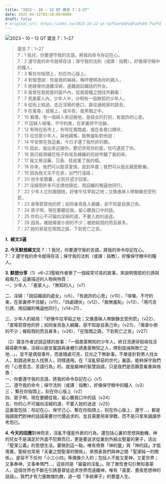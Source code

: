 ```yaml
---
title: "2023 – 10 – 12 QT 箴言 7：1~27"
date: 2025-04-12T03:10:05+0800
draft: false
# original_url: https://cmtc.tw/2023-10-12-qt-%e7%ae%b4%e8%a8%80-7%ef%bc%9a127
---
```


![2023 – 10 – 12 QT  箴言 7：1\~27](/images/qt.jpg  "2023 – 10 – 12 QT  箴言 7：1\~27")

> 箴言 7：1\~27  
> 7：1 我兒，你要遵守我的言語，將我的命令存記在心。  
> 7：2 遵守我的命令就得存活；保守我的法則（或譯：指教），好像保守眼中的瞳人，  
> 7：3 繫在你指頭上，刻在你心版上。  
> 7：4 對智慧說：你是我的姊妹，稱呼聰明為你的親人，  
> 7：5 她就保你遠離淫婦，遠離說諂媚話的外女。  
> 7：6 我曾在我房屋的窗戶內，從我窗欞之間往外觀看：  
> 7：7 見愚蒙人內，少年人中，分明有一個無知的少年人，  
> 7：8 從街上經過，走近淫婦的巷口，直往通她家的路去，  
> 7：9 在黃昏，或晚上，或半夜，或黑暗之中。  
> 7：10 看哪，有一個婦人來迎接他，是妓女的打扮，有詭詐的心思。  
> 7：11 這婦人喧嚷，不守約束，在家裏停不住腳，  
> 7：12 有時在街市上，有時在寬闊處，或在各巷口蹲伏，  
> 7：13 拉住那少年人，與他親嘴，臉無羞恥對他說：  
> 7：14 平安祭在我這裏，今日才還了我所許的願。  
> 7：15 因此，我出來迎接你，懇切求見你的面，恰巧遇見了你。  
> 7：16 我已經用繡花毯子和埃及線織的花紋布鋪了我的床。  
> 7：17 我又用沒藥、沉香、桂皮薰了我的榻。  
> 7：18 你來，我們可以飽享愛情，直到早晨；我們可以彼此親愛歡樂。  
> 7：19 因為我丈夫不在家，出門行遠路；  
> 7：20 他手拿銀囊，必到月望才回家。  
> 7：21 淫婦用許多巧言誘他隨從，用諂媚的嘴逼他同行。  
> 7：22 少年人立刻跟隨她，好像牛往宰殺之地；又像愚昧人帶鎖鍊去受刑罰，  
> 7：23 直等箭穿他的肝；如同雀鳥急入網羅，卻不知是自喪己命。  
> 7：24 眾子啊，現在要聽從我，留心聽我口中的話。  
> 7：25 你的心不可偏向淫婦的道，不要入她的迷途。  
> 7：26 因為，被她傷害仆倒的不少；被她殺戮的而且甚多。  
> 7：27 她的家是在陰間之路，下到死亡之宮。

**1.  經文3遍**

**2. 今天默想經文**箴 7：1 我兒，你要遵守我的言語，將我的命令存記在心。  
7：2 遵守我的命令就得存活；保守我的法則（或譯：指教），好像保守眼中的瞳人。

**3. 默想分享**（1）v6\~23聖經作者舉了一個經常可見的故事，來說明情慾的引誘與殺傷力。這裏描述的人物與特質：  
一、少年人：「愚蒙人」、「無知的人」（v7）

二、淫婦：「說諂媚話的處女」（v5）、「有詭詐的心思」（v10）、「喧嚷，不守約束，在家裏停不住腳」（v11）、「四處蹲伏」（v12）、「臉無羞恥」（v13）、「用巧言引誘、用諂媚的嘴逼他同行」（v14\~21）、

三、少年人的結局：「好像牛往宰殺之地；又像愚昧人帶鎖鍊去受刑罰」（v22）、「直等箭穿他的肝；如同雀鳥急入網羅，卻不知是自喪己命」（v23）、「傷害仆倒的不少；被殺戮的而且甚多」（v26）、「在陰間之路，下到死亡之宮」（v27）

（2）箴言作者述說這樣的故事：「一個愚蒙無知的少年人，終日流連徘徊尋找淫婦尋歡作樂，淫婦以甜言蜜語與身體引誘愚蒙無知之人，帶到毀滅與敗亡之地…」，並不是偶發事件，而是隨處可見，日光之下無新事。不單是針對男人找女人，對調過來女人找男人，同樣適用。在「淫亂邪惡的世代」裏面，能夠保守我們的「心思意念、言語行為」的，就是屬神的智慧話語，只是我們是否願意看重與倚靠：  
一、你要遵守我的言語，將我的命令存記在心（v1）  
二、遵守我的命令；保守法則（或譯：指教），好像保守眼中的瞳人（v3）  
三 、繫在你指頭上，刻在你心版上（v2）  
四、眾子啊，現在要聽從我，留心聽我口中的話（v24）  
五、你的心不可偏向淫婦的道，不要入她的迷途（v25）  
這裏面包括：存記在心、保守己心、繫在你指頭上，刻在你心版上、遵守…，都是強調我們對神的話語需要付代價追求的，並且需要用來爭戰，而不是只拿來讀讀參考而已。

**4. 今天的回應**對神而言，淫亂不僅是外表的行為，還包括心裏的思想與動機，神的兒女不是滿足於外面不犯罪而已，更是要追求從裏到外結出聖靈的果子，活出「聖潔公義」的思想生活。要做到這一點，唯有倚靠「神的靈」與「神的話」才能落實。聖經也常用「夫妻之間聖潔的關係」，來預表我們與神之間「聖潔純一的關係」，是容不下任何「小三小四」等偶像介入的；包括人不能又愛神，又愛世界；又事奉神，又事奉瑪門…，這些同是「屬靈的淫亂」。除了異性會勾引無知愚蒙人，這個世界也不斷在引誘基督徒追求世界而遠離神，唯有「喜愛、晝夜思想神的話語」，我們才有力量敵擋仇敵，過一個「多結果子」的豐盛人生。